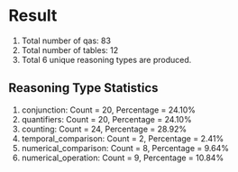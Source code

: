 # Result<br/>
1. Total number of qas: 83<br/>
2. Total number of tables: 12<br/>
3. Total 6 unique reasoning types are produced.<br/>
## **Reasoning Type Statistics**<br/>
1. conjunction: Count = 20, Percentage = 24.10%<br/>
2. quantifiers: Count = 20, Percentage = 24.10%<br/>
3. counting: Count = 24, Percentage = 28.92%<br/>
4. temporal_comparison: Count = 2, Percentage = 2.41%<br/>
5. numerical_comparison: Count = 8, Percentage = 9.64%<br/>
6. numerical_operation: Count = 9, Percentage = 10.84%<br/>
